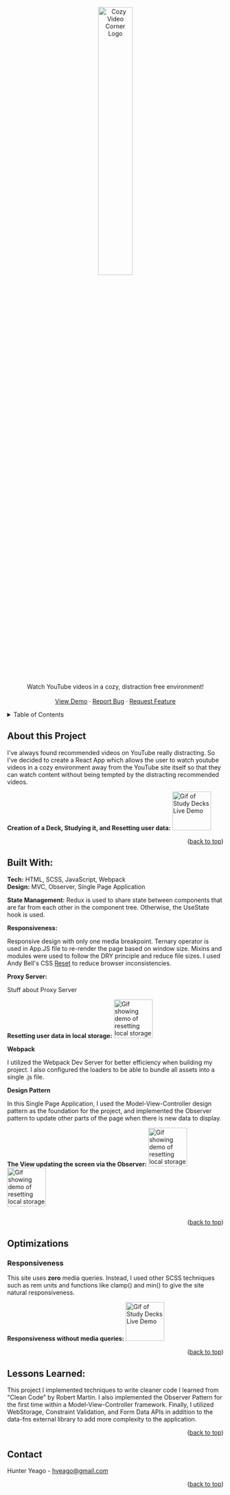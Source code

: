 <div align="center">
<a name="readme-top" height="0"></a>
  <a href="https://github.com/hyradar/https://simple-video-app-65c11037cb08.herokuapp.com/">
    <img src="https://github.com/hyradar/Cozy-Video-Corner/blob/main/ReadMeImages/tanmagpie.png" alt="Cozy Video Corner Logo" width="40%" height="40%">
  </a>

  <p align="center">
    Watch YouTube videos in a cozy, distraction free environment!
    <br />
    <br />
    <a href="https://simple-video-app-65c11037cb08.herokuapp.com/">View Demo</a>
    ·
    <a href="https://github.com/hyradar/Cozy-Video-Corner/issues">Report Bug</a>
    ·
    <a href="https://github.com/hyradar/Cozy-Video-Corner/issues">Request Feature</a>
  </p>
</div>

<!-- Table of Contents -->
<details>
  <summary>Table of Contents</summary>
  <ol>
    <li>
      <a href="#about-the-project">About The Project</a>
      <ul>
        <li><a href="#built-with">Built With</a></li>
      </ul>
    </li>
    <li><a href="#optimizations">Optimizations</a></li>
    <li><a href="#lessons-learned">Lessons Learned</a></li>
    <li><a href="#contact">Contact</a></li>
      </ul>
    </li>
  </ol>
</details>

## About this Project

I've always found recommended videos on YouTube really distracting. So I've decided to create a React App which allows the user to watch youtube videos in a cozy environment away from the YouTube site itself so that they can watch content without being tempted by the distracting recommended videos.

**Creation of a Deck, Studying it, and Resetting user data:**
  <img src="https://github.com/hyradar/Cozy-Video-Corner/blob/main/ReadMeImages/searchingvids.gif" alt="Gif of Study Decks Live Demo" width="90vw"/>

<p align="right">(<a href="#readme-top">back to top</a>)</p>

## Built With:

**Tech:** HTML, SCSS, JavaScript, Webpack
<br>
**Design:** MVC, Observer, Single Page Application

**State Management:**
Redux is used to share state between components that are far from each other in the component tree. Otherwise, the UseState hook is used.

**Responsiveness:** 

Responsive design with only one media breakpoint. Ternary operator is used in App.JS file to re-render the page based on window size. Mixins and modules were used to follow the DRY principle and reduce file sizes. I used Andy Bell's CSS [Reset](https://andy-bell.co.uk/a-modern-css-reset/) to reduce browser inconsistencies. 

**Proxy Server:** 

Stuff about Proxy Server

**Resetting user data in local storage:**
  <img src="https://github.com/hyradar/StudyDecks/blob/main/ReadMeImages/resetingdata.gif" alt="Gif showing demo of resetting local storage" width="90vw"/>

**Webpack**

I utilized the Webpack Dev Server for better efficiency when building my project. I also configured the loaders to be able to bundle all assets into a single .js file.

**Design Pattern**

In this Single Page Application, I used the Model-View-Controller design pattern as the foundation for the project, and implemented the Observer pattern to update other parts of the page when there is new data to display.

**The View updating the screen via the Observer:**
 <img src="https://github.com/hyradar/Cozy-Video-Corner/blob/main/ReadMeImages/Mobile.png" alt="Gif showing demo of resetting local storage" width="90vw"/>
<img src="https://github.com/hyradar/Cozy-Video-Corner/blob/main/ReadMeImages/Desktop.png" alt="Gif showing demo of resetting local storage" width="90vw"/>
<!-- <div style="display: flex; justify-content: center;" width=100%> -->
   
<!-- </div> -->
  
  <img src="">
<p align="right">(<a href="#readme-top">back to top</a>)</p>

## Optimizations

### Responsiveness

This site uses **zero** media queries. Instead, I used other SCSS techniques such as rem units and functions like clamp() and min() to give the site natural responsiveness.

**Responsiveness without media queries:**
<img src="https://github.com/hyradar/StudyDecks/blob/main/ReadMeImages/studydecksreponsivedesign.gif" alt="Gif of Study Decks Live Demo" width="90vw"/>

<p align="right">(<a href="#readme-top">back to top</a>)</p>

## Lessons Learned:

This project I implemented techniques to write cleaner code I learned from "Clean Code" by Robert Martin. I also implemented the Observer Pattern for the first time within a Model-View-Controller framework. Finally, I utilized WebStorage, Constraint Validation, and Form Data APIs in addition to the data-fns external library to add more complexity to the application.

<p align="right">(<a href="#readme-top">back to top</a>)</p>

## Contact
Hunter Yeago - hyeago@gmail.com

<p align="right">(<a href="#readme-top">back to top</a>)</p>